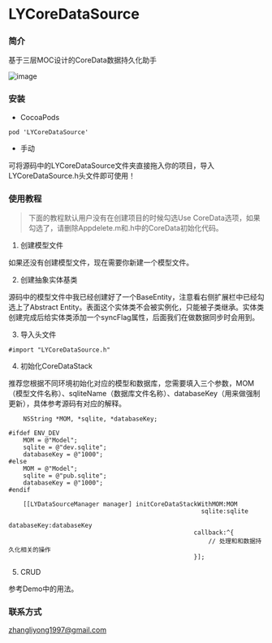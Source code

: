 # LYCoreDataSource

### 简介

基于三层MOC设计的CoreData数据持久化助手

![image](https://kxl-001.oss-cn-beijing.aliyuncs.com/kxl-help/3moc.jpg)

### 安装

- CocoaPods

```
pod 'LYCoreDataSource'
```

- 手动

可将源码中的LYCoreDataSource文件夹直接拖入你的项目，导入LYCoreDataSource.h头文件即可使用！

### 使用教程

> 下面的教程默认用户没有在创建项目的时候勾选Use CoreData选项，如果勾选了，请删除Appdelete.m和.h中的CoreData初始化代码。

1. 创建模型文件

如果还没有创建模型文件，现在需要你新建一个模型文件。

2. 创建抽象实体基类

源码中的模型文件中我已经创建好了一个BaseEntity，注意看右侧扩展栏中已经勾选上了Abstract Entity。表面这个实体类不会被实例化，只能被子类继承。实体类创建完成后给实体类添加一个syncFlag属性，后面我们在做数据同步时会用到。

3. 导入头文件
```
#import "LYCoreDataSource.h"
```

4. 初始化CoreDataStack

推荐您根据不同环境初始化对应的模型和数据库，您需要填入三个参数，MOM（模型文件名称）、sqliteName（数据库文件名称）、databaseKey（用来做强制更新），具体参考源码有对应的解释。

```
    NSString *MOM, *sqlite, *databaseKey;
    
#ifdef ENV_DEV
    MOM = @"Model";
    sqlite = @"dev.sqlite";
    databaseKey = @"1000";
#else
    MOM = @"Model";
    sqlite = @"pub.sqlite";
    databaseKey = @"1000";
#endif
    
    [[LYDataSourceManager manager] initCoreDataStackWithMOM:MOM
                                                     sqlite:sqlite
                                                databaseKey:databaseKey
                                                   callback:^{
                                                       // 处理和和数据持久化相关的操作
                                                   }];
```

5. CRUD

参考Demo中的用法。

### 联系方式

zhangliyong1997@gmail.com
